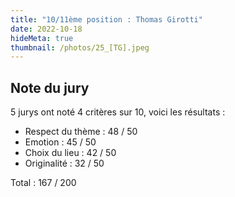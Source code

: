 ```yaml
---
title: "10/11ème position : Thomas Girotti"
date: 2022-10-18
hideMeta: true
thumbnail: /photos/25_[TG].jpeg
---
```


## Note du jury

5 jurys ont noté 4 critères sur 10, voici les résultats :

- Respect du thème : 48 / 50
- Emotion : 45 / 50
- Choix du lieu : 42 / 50
- Originalité : 32 / 50

Total : 167 / 200
